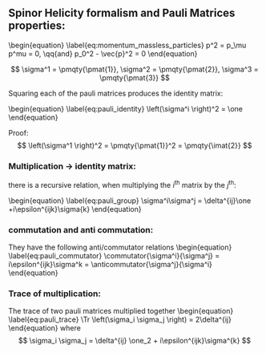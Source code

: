 ## Spinor Helicity formalism and Pauli Matrices properties:

\begin{equation}
  \label{eq:momentum_massless_particles}
  p^2 = p_\mu p^mu = 0, \qq{and} p_0^2 - \vec{p}^2 = 0
\end{equation}


$$
  \sigma^1 = \pmqty{\pmat{1}},
  \sigma^2 = \pmqty{\pmat{2}},
  \sigma^3 = \pmqty{\pmat{3}}
$$

Squaring each of the pauli matrices produces the identity matrix:

\begin{equation}
  \label{eq:pauli_identity}
  \left(\sigma^i \right)^2 = \one
\end{equation}

Proof:
$$
\left(\sigma^1 \right)^2 = \pmqty{\pmat{1}}^2 = \pmqty{\imat{2}}
$$

### Multiplication $\to$ identity matrix:

there is a recursive relation, when multiplying the $i^{\text{th}}$ matrix by the $j^{\text{th}}$:

\begin{equation}
  \label{eq:pauli_group}
  \sigma^i\sigma^j = \delta^{ij}\one +i\epsilon^{ijk}\sigma{k}
\end{equation}


### commutation and anti commutation:
They have the following anti/commutator relations
\begin{equation}
  \label{eq:pauli_commutator}
  \commutator{\sigma^i}{\sigma^j} = i\epsilon^{ijk}\sigma^k = \anticommutator{\sigma^j}{\sigma^i}
\end{equation}

### Trace of multiplication:
The trace of two pauli matrices multiplied together
\begin{equation}
  \label{eq:pauli_trace}
  \Tr \left(\sigma_i \sigma_j \right) = 2\delta^{ij}
\end{equation}
where
$$
\sigma_i \sigma_j = \delta^{ij} \one_2 + i\epsilon^{ijk}\sigma^{k}
$$
